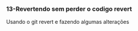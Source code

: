 <h3>13-Revertendo sem perder o codigo revert</h3>
<p>Usando o git revert e fazendo algumas alterações</p>
